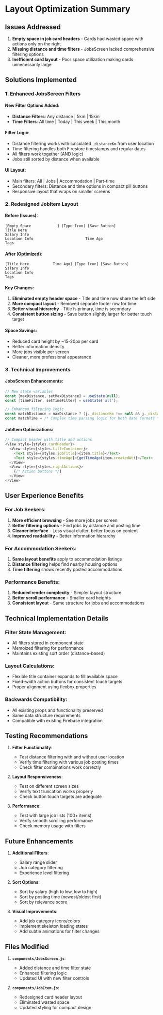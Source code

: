 # Layout Optimization Summary

## Issues Addressed
1. **Empty space in job card headers** - Cards had wasted space with actions only on the right
2. **Missing distance and time filters** - JobsScreen lacked comprehensive filtering options
3. **Inefficient card layout** - Poor space utilization making cards unnecessarily large

## Solutions Implemented

### 1. Enhanced JobsScreen Filters

#### New Filter Options Added:
- **Distance Filters**: Any distance | 5km | 15km
- **Time Filters**: All time | Today | This week | This month

#### Filter Logic:
- Distance filtering works with calculated `_distanceKm` from user location
- Time filtering handles both Firestore timestamps and regular dates
- All filters work together (AND logic)
- Jobs still sorted by distance when available

#### UI Layout:
- Main filters: All | Jobs | Accommodation | Part-time
- Secondary filters: Distance and time options in compact pill buttons
- Responsive layout that wraps on smaller screens

### 2. Redesigned JobItem Layout

#### Before (Issues):
```
[Empty Space            ] [Type Icon] [Save Button]
Title Here
Salary Info
Location Info                        Time Ago
Tags
```

#### After (Optimized):
```
[Title Here           Time Ago] [Type Icon] [Save Button]
Salary Info
Location Info
Tags
```

#### Key Changes:
1. **Eliminated empty header space** - Title and time now share the left side
2. **More compact layout** - Removed separate footer row for time
3. **Better visual hierarchy** - Title is primary, time is secondary
4. **Consistent button sizing** - Save button slightly larger for better touch target

#### Space Savings:
- Reduced card height by ~15-20px per card
- Better information density
- More jobs visible per screen
- Cleaner, more professional appearance

### 3. Technical Improvements

#### JobsScreen Enhancements:
```javascript
// New state variables
const [maxDistance, setMaxDistance] = useState(null);
const [timeFilter, setTimeFilter] = useState('all');

// Enhanced filtering logic
const matchDistance = maxDistance ? (j._distanceKm !== null && j._distanceKm <= maxDistance) : true;
const matchTime = /* Complex time parsing logic for both date formats */;
```

#### JobItem Optimizations:
```javascript
// Compact header with title and actions
<View style={styles.cardHeader}>
  <View style={styles.titleContainer}>
    <Text style={styles.jobTitle}>{item.title}</Text>
    <Text style={styles.timeAgo}>{getTimeAgo(item.createdAt)}</Text>
  </View>
  <View style={styles.rightActions}>
    {/* Action buttons */}
  </View>
</View>
```

## User Experience Benefits

### For Job Seekers:
1. **More efficient browsing** - See more jobs per screen
2. **Better filtering options** - Find jobs by distance and posting time
3. **Cleaner interface** - Less visual clutter, better focus on content
4. **Improved readability** - Better information hierarchy

### For Accommodation Seekers:
1. **Same layout benefits** apply to accommodation listings
2. **Distance filtering** helps find nearby housing options
3. **Time filtering** shows recently posted accommodations

### Performance Benefits:
1. **Reduced render complexity** - Simpler layout structure
2. **Better scroll performance** - Smaller card heights
3. **Consistent layout** - Same structure for jobs and accommodations

## Technical Implementation Details

### Filter State Management:
- All filters stored in component state
- Memoized filtering for performance
- Maintains existing sort order (distance-based)

### Layout Calculations:
- Flexible title container expands to fill available space
- Fixed-width action buttons for consistent touch targets
- Proper alignment using flexbox properties

### Backwards Compatibility:
- All existing props and functionality preserved
- Same data structure requirements
- Compatible with existing Firebase integration

## Testing Recommendations

1. **Filter Functionality**:
   - Test distance filtering with and without user location
   - Verify time filtering with various job posting times
   - Check filter combinations work correctly

2. **Layout Responsiveness**:
   - Test on different screen sizes
   - Verify text truncation works properly
   - Check button touch targets are adequate

3. **Performance**:
   - Test with large job lists (100+ items)
   - Verify smooth scrolling performance
   - Check memory usage with filters

## Future Enhancements

1. **Additional Filters**:
   - Salary range slider
   - Job category filtering
   - Experience level filtering

2. **Sort Options**:
   - Sort by salary (high to low, low to high)
   - Sort by posting time (newest/oldest first)
   - Sort by relevance score

3. **Visual Improvements**:
   - Add job category icons/colors
   - Implement skeleton loading states
   - Add subtle animations for filter changes

## Files Modified

1. **`components/JobsScreen.js`**:
   - Added distance and time filter state
   - Enhanced filtering logic
   - Updated UI with new filter controls

2. **`components/JobItem.js`**:
   - Redesigned card header layout
   - Eliminated wasted space
   - Updated styling for compact design
